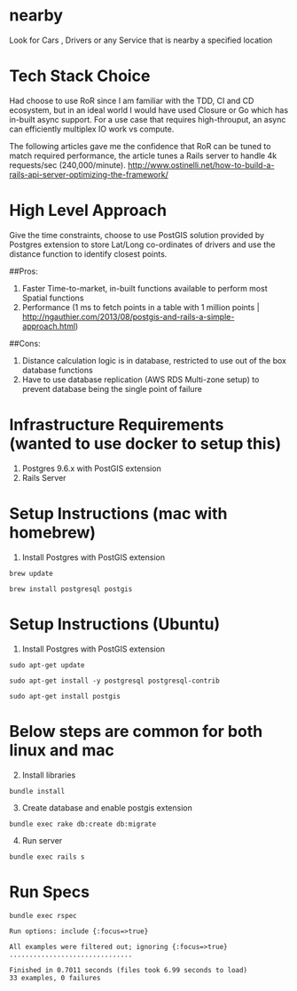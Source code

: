 # nearby
Look for Cars , Drivers or any Service that is nearby a specified location


# Tech Stack Choice

Had choose to use RoR since I am familiar with the TDD, CI and CD ecosystem, but in an ideal world I would have used Closure or Go which has in-built async support. For a use case that requires high-throuput, an async can efficiently multiplex IO work vs compute.

The following articles gave me the confidence that RoR can be tuned to match required performance, the article tunes a Rails server to handle 4k requests/sec (240,000/minute).
http://www.ostinelli.net/how-to-build-a-rails-api-server-optimizing-the-framework/

# High Level Approach

Give the time constraints, choose to use PostGIS solution provided by Postgres extension to store Lat/Long co-ordinates of drivers and use the distance function to identify closest points.

##Pros:
1) Faster Time-to-market, in-built functions available to perform most Spatial functions
2) Performance (1 ms to fetch points in a table with 1 million points | http://ngauthier.com/2013/08/postgis-and-rails-a-simple-approach.html)

##Cons:

1) Distance calculation logic is in database, restricted to use out of the box database functions
2) Have to use database replication (AWS RDS Multi-zone setup) to prevent database being the single point of failure

# Infrastructure Requirements (wanted to use docker to setup this)

1. Postgres 9.6.x with PostGIS extension
2. Rails Server

# Setup Instructions (mac with homebrew)

1) Install Postgres with PostGIS extension 

`brew update`

`brew install postgresql postgis`

# Setup Instructions (Ubuntu)

1) Install Postgres with PostGIS extension 

`sudo apt-get update`

`sudo apt-get install -y postgresql postgresql-contrib`

`sudo apt-get install postgis`

# Below steps are common for both linux and mac

2) Install libraries

`bundle install`

3) Create database and enable postgis extension
 
 `bundle exec rake db:create db:migrate`
 
4) Run server

`bundle exec rails s`


 # Run Specs
 
 `bundle exec rspec`
 
 ```
 Run options: include {:focus=>true}

All examples were filtered out; ignoring {:focus=>true}
...............................

Finished in 0.7011 seconds (files took 6.99 seconds to load)
33 examples, 0 failures
 
```

